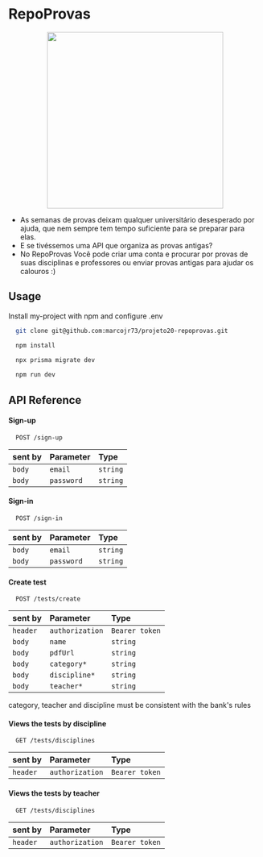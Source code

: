 
# RepoProvas

<p align="center">
   <img width=350 src="https://notion-emojis.s3-us-west-2.amazonaws.com/prod/svg-twitter/1f5c3-fe0f.svg"/>
</p>


- As semanas de provas deixam qualquer universitário desesperado por ajuda, que nem sempre tem tempo suficiente para se preparar para elas.
- E se tivéssemos uma API que organiza as provas antigas?
- No RepoProvas Você pode criar uma conta e procurar por provas de suas disciplinas e professores ou enviar provas antigas para ajudar os calouros :)
## Usage

Install my-project with npm and configure .env

```bash
  git clone git@github.com:marcojr73/projeto20-repoprovas.git
```

```bash
  npm install

  npx prisma migrate dev
  
  npm run dev
```
    
## API Reference

#### Sign-up

```
  POST /sign-up
```

| sent by |Parameter | Type     |             
| :-------- |:-------- | :------- | 
| `body` |`email` | `string` |
| `body` |`password` | `string` |

#### Sign-in

```
  POST /sign-in
```

| sent by |Parameter | Type     |                 
| :-------- |:-------- | :------- | 
| `body` |`email` | `string` | 
| `body` |`password` | `string` |

#### Create test 

```
  POST /tests/create
```

| sent by |Parameter | Type     |                 
| :-------- |:-------- | :------- | 
| `header` |`authorization` | `Bearer token` | 
| `body` |`name` | `string` | 
| `body` |`pdfUrl` | `string` |
| `body` |`category*` | `string` | 
| `body` |`discipline*` | `string` | 
| `body` |`teacher*` | `string` | 

category, teacher and discipline must be consistent with the bank's rules

#### Views the tests by discipline

```
  GET /tests/disciplines
```

| sent by |Parameter | Type     |                 
| :-------- |:-------- | :------- | 
| `header` |`authorization` | `Bearer token` | 

#### Views the tests by teacher

```
  GET /tests/disciplines
```

| sent by |Parameter | Type     |                 
| :-------- |:-------- | :------- | 
| `header` |`authorization` | `Bearer token` |